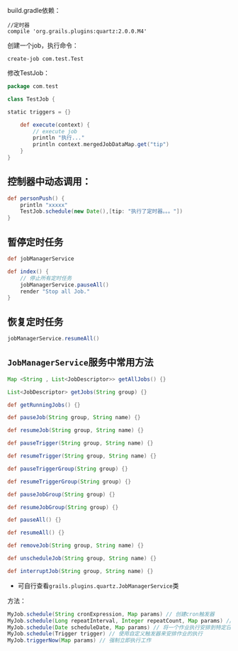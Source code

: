 build.gradle依赖：
```
//定时器
compile 'org.grails.plugins:quartz:2.0.0.M4'
```

创建一个job，执行命令：
```
create-job com.test.Test
```
修改TestJob：
```groovy
package com.test

class TestJob {

static triggers = {}

    def execute(context) {
        // execute job
        println "执行..."
        println context.mergedJobDataMap.get("tip")
    }
}
```
## 控制器中动态调用：
```groovy
def personPush() {
    println "xxxxx"
    TestJob.schedule(new Date(),[tip: "执行了定时器。。。"])
}
```

## 暂停定时任务

```groovy 
def jobManagerService

def index() {
    // 停止所有定时任务
    jobManagerService.pauseAll()
    render "Stop all Job."
}
```

## 恢复定时任务

```groovy
jobManagerService.resumeAll()
```

## `JobManagerService`服务中常用方法

```groovy
Map <String , List<JobDescriptor>> getAllJobs() {}

List<JobDescriptor> getJobs(String group) {}

def getRunningJobs() {}

def pauseJob(String group, String name) {}

def resumeJob(String group, String name) {}

def pauseTrigger(String group, String name) {}

def resumeTrigger(String group, String name) {}

def pauseTriggerGroup(String group) {}

def resumeTriggerGroup(String group) {}

def pauseJobGroup(String group) {}

def resumeJobGroup(String group) {}

def pauseAll() {}

def resumeAll() {}

def removeJob(String group, String name) {}

def unscheduleJob(String group, String name) {}

def interruptJob(String group, String name) {}

```
* 可自行查看`grails.plugins.quartz.JobManagerService`类


方法：
```groovy
MyJob.schedule(String cronExpression, Map params) // 创建cron触发器
MyJob.schedule(Long repeatInterval, Integer repeatCount, Map params) // 创建简单的触发器：以repeatInterval毫秒的延迟重复作业repeatCount + 1次
MyJob.schedule(Date scheduleDate, Map params) // 将一个作业执行安排到特定日期
MyJob.schedule(Trigger trigger) // 使用自定义触发器来安排作业的执行
MyJob.triggerNow(Map params) // 强制立即执行工作
```
